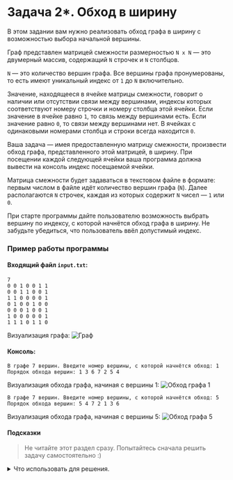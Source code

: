 ﻿# Задача 2*. Обход в ширину
В этом задании вам нужно реализовать обход графа в ширину с возможностью выбора начальной вершины.

Граф представлен матрицей смежности размерностью `N x N` — это двумерный массив, содержащий `N` строчек и `N` столбцов.

`N` — это количество вершин графа. Все вершины графа пронумерованы, то есть имеют уникальный индекс от `1` до `N` включительно.

Значение, находящееся в ячейке матрицы смежности, говорит о наличии или отсутствии связи между вершинами, индексы которых соответствуют номеру строчки и номеру столбца этой ячейки. Если значение в ячейке равно `1`, то связь между вершинами есть. Если значение равно `0`, то связи между вершинами нет. В ячейках с одинаковыми номерами столбца и строки всегда находится `0`.

Ваша задача — имея предоставленную матрицу смежности, произвести обход графа, представленного этой матрицей, в ширину. При посещении каждой следующей ячейки ваша программа должна вывести на консоль индекс посещаемой ячейки.

Матрица смежности будет задаваться в текстовом файле в формате: первым числом в файле идёт количество вершин графа (`N`). Далее располагаются `N` строчек, каждая из которых содержит `N` чисел — `1` или `0`.

При старте программы дайте пользователю возможность выбрать вершину по индексу, с которой начнётся обход графа в ширину. Не забудьте убедиться, что пользователь ввёл допустимый индекс.

### Пример работы программы
#### Входящий файл `input.txt`:
```
7
0 0 1 0 0 1 1
0 0 1 1 0 0 1
1 1 0 0 0 0 1
0 1 0 0 1 0 0 
0 0 0 1 0 0 1 
1 0 0 0 0 0 1 
1 1 1 0 1 1 0
```

Визуализация графа: ![Граф](graph1_empty.png)
#### Консоль:
```
В графе 7 вершин. Введите номер вершины, с которой начнётся обход: 1
Порядок обхода вершин: 1 3 6 7 2 5 4
```
Визуализация обхода графа, начиная с вершины 1: ![Обход графа 1](graph1_visited1.png)
```
В графе 7 вершин. Введите номер вершины, с которой начнётся обход: 5
Порядок обхода вершин: 5 4 7 2 1 3 6
```
Визуализация обхода графа, начиная с вершины 5: ![Обход графа 5](graph1_visited5.png)

#### Подсказки

> Не читайте этот раздел сразу. Попытайтесь сначала решить задачу самостоятельно :)

<details>

<summary>Что использовать для решения.</summary>

Для чтения из файла используйте `std::ifstream`.

Для хранения матрицы смежности используйте двумерный динамический массив.

Вам понадобится одномерный динамический массив для хранения информации об уже посещённых вершинах.

Алгоритм обхода графа в ширину описан в лекции.

</details>